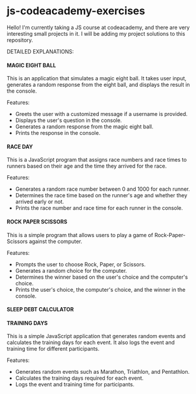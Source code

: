 # js-codeacademy-exercises
Hello! I'm currently taking a JS course at codeacademy, and there are very interesting small projects in it. I will be adding my project solutions to this repository.

DETAILED EXPLANATIONS:
#### MAGIC EIGHT BALL ####
This is an application that simulates a magic eight ball. It takes user input, generates a random response from the eight ball, and displays the result in the console.

Features:
- Greets the user with a customized message if a username is provided.
- Displays the user's question in the console.
- Generates a random response from the magic eight ball.
- Prints the response in the console.

#### RACE DAY ####
This is a JavaScript program that assigns race numbers and race times to runners based on their age and the time they arrived for the race.

Features:
- Generates a random race number between 0 and 1000 for each runner.
- Determines the race time based on the runner's age and whether they arrived early or not.
- Prints the race number and race time for each runner in the console.

#### ROCK PAPER SCISSORS ####
This is a simple program that allows users to play a game of Rock-Paper-Scissors against the computer.

Features:
- Prompts the user to choose Rock, Paper, or Scissors.
- Generates a random choice for the computer.
- Determines the winner based on the user's choice and the computer's choice.
- Prints the user's choice, the computer's choice, and the winner in the console.

#### SLEEP DEBT CALCULATOR ####

#### TRAINING DAYS ####
This is a simple JavaScript application that generates random events and calculates the training days for each event. It also logs the event and training time for different participants.

Features:
- Generates random events such as Marathon, Triathlon, and Pentathlon.
- Calculates the training days required for each event.
- Logs the event and training time for participants.
